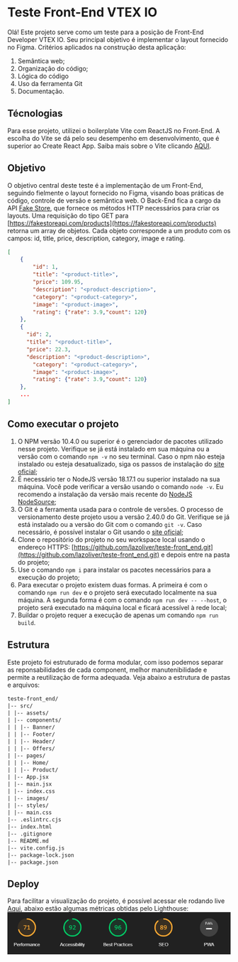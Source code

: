 # Teste Front-End VTEX IO

Olá! Este projeto serve como um teste para a posição de Front-End Developer VTEX IO. Seu principal objetivo é implementar o layout fornecido no Figma. Critérios aplicados na construção desta aplicação:

1. Semântica web;
2. Organização do código;
3. Lógica do código
4. Uso da ferramenta Git
5. Documentação.

## Técnologias

Para esse projeto, utilizei o boilerplate Vite com ReactJS no Front-End. A escolha do Vite se dá pelo seu desempenho em desenvolvimento, que é superior ao Create React App. Saiba mais sobre o Vite clicando [AQUI](https://vitejs.dev/guide/).

## Objetivo

O objetivo central deste teste é a implementação de um Front-End, seguindo fielmente o layout fornecido no Figma, visando boas práticas de código, controle de versão e semântica web. O Back-End fica a cargo da API [Fake Store](https://fakestoreapi.com/), que fornece os métodos HTTP necessários para criar os layouts.
Uma requisição do tipo GET para [https://fakestoreapi.com/products](https://fakestoreapi.com/products) retorna um array de objetos. Cada objeto corresponde a um produto com os campos: id, title, price, description, category, image e rating.

```json
[
	{
		"id": 1,
		"title": "<product-title>",
		"price": 109.95,
		"description": "<product-description>",
		"category": "<product-category>",
		"image": "<product-image>",
		"rating": {"rate": 3.9,"count": 120}
	},
	{
	  "id": 2,
	  "title": "<product-title>",
	  "price": 22.3,
	  "description": "<product-description>",
		"category": "<product-category>",
		"image": "<product-image>",
		"rating": {"rate": 3.9,"count": 120}
	},
	...
]
```

## Como executar o projeto

1. O NPM versão 10.4.0 ou superior é o gerenciador de pacotes utilizado nesse projeto. Verifique se já está instalado em sua máquina ou a versão com o comando `npm -v` no seu terminal. Caso o npm não esteja instalado ou esteja desatualizado, siga os passos de instalação do [site oficial](https://docs.npmjs.com/downloading-and-installing-node-js-and-npm);
2. É necessário ter o NodeJS versão 18.17.1 ou superior instalado na sua máquina. Você pode verificar a versão usando o comando `node -v`. Eu recomendo a instalação da versão mais recente do [NodeJS NodeSource](https://github.com/nodesource/distributions);
3. O Git é a ferramenta usada para o controle de versões. O processo de versionamento deste projeto usou a versão 2.40.0 do Git. Verifique se já está instalado ou a versão do Git com o comando `git -v`. Caso necessário, é possível instalar o Git usando o [site oficial](https://git-scm.com/downloads);
4. Clone o repositório do projeto no seu workspace local usando o endereço HTTPS: [https://github.com/lazoliver/teste-front_end.git](https://github.com/lazoliver/teste-front_end.git) e depois entre na pasta do projeto;
5. Use o comando `npm i` para instalar os pacotes necessários para a execução do projeto;
6. Para executar o projeto existem duas formas. A primeira é com o comando `npm run dev` e o projeto será executado localmente na sua máquina. A segunda forma é com o comando `npm run dev -- --host`, o projeto será executado na máquina local e ficará acessível à rede local;
7. Buildar o projeto requer a execução de apenas um comando `npm run build`.

## Estrutura

Este projeto foi estruturado de forma modular, com isso podemos separar as reponsabilidades de cada component, melhor manutenibilidade e permite a reutilização de forma adequada.
Veja abaixo a estrutura de pastas e arquivos:

```
teste-front_end/
|-- src/
| |-- assets/
| |-- components/
| | |-- Banner/
| | |-- Footer/
| | |-- Header/
| | |-- Offers/
| |-- pages/
| | |-- Home/
| | |-- Product/
| |-- App.jsx
| |-- main.jsx
| |-- index.css
| |-- images/
| |-- styles/
| |-- main.css
|-- .eslintrc.cjs
|-- index.html
|-- .gitignore
|-- README.md
|-- vite.config.js
|-- package-lock.json
|-- package.json
```

## Deploy

Para facilitar a visualização do projeto, é possível acessar ele rodando live [Aqui](https://teste-front-end-blond.vercel.app/), abaixo estão algumas métricas obtidas pelo Lighthouse:
![Métricas Google Lighthouse](https://github.com/lazoliver/teste-front_end/blob/master/src/assets/images/image.png)
